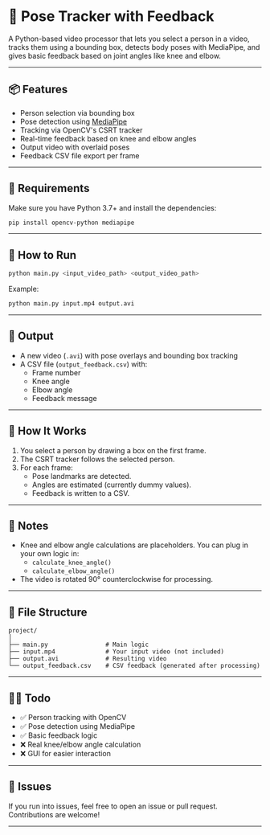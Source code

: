 # 🕺 Pose Tracker with Feedback

A Python-based video processor that lets you select a person in a video, tracks them using a bounding box, detects body poses with MediaPipe, and gives basic feedback based on joint angles like knee and elbow.

---

## 📦 Features

- Person selection via bounding box
- Pose detection using [MediaPipe](https://google.github.io/mediapipe/)
- Tracking via OpenCV's CSRT tracker
- Real-time feedback based on knee and elbow angles
- Output video with overlaid poses
- Feedback CSV file export per frame

---

## 🧰 Requirements

Make sure you have Python 3.7+ and install the dependencies:

```bash
pip install opencv-python mediapipe
```

---

## 🚀 How to Run

```bash
python main.py <input_video_path> <output_video_path>
```

Example:

```bash
python main.py input.mp4 output.avi
```

---

## 📄 Output

- A new video (`.avi`) with pose overlays and bounding box tracking
- A CSV file (`output_feedback.csv`) with:
  - Frame number
  - Knee angle
  - Elbow angle
  - Feedback message

---

## 🧠 How It Works

1. You select a person by drawing a box on the first frame.
2. The CSRT tracker follows the selected person.
3. For each frame:
   - Pose landmarks are detected.
   - Angles are estimated (currently dummy values).
   - Feedback is written to a CSV.

---

## 📝 Notes

- Knee and elbow angle calculations are placeholders. You can plug in your own logic in:
  - `calculate_knee_angle()`
  - `calculate_elbow_angle()`
- The video is rotated 90° counterclockwise for processing.

---

## 🔧 File Structure

```
project/
│
├── main.py                # Main logic
├── input.mp4              # Your input video (not included)
├── output.avi             # Resulting video
└── output_feedback.csv    # CSV feedback (generated after processing)
```

---

## 🧑‍💻 Todo

- ✅ Person tracking with OpenCV
- ✅ Pose detection using MediaPipe
- ✅ Basic feedback logic
- ❌ Real knee/elbow angle calculation
- ❌ GUI for easier interaction

---

## 🐛 Issues

If you run into issues, feel free to open an issue or pull request. Contributions are welcome!

---
